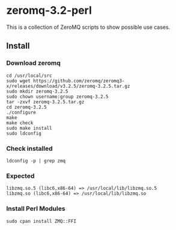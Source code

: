 # zeromq-3.2-perl

This is a collection of ZeroMQ scripts to show possible use cases.

## Install

### Download zeromq

    cd /usr/local/src
    sudo wget https://github.com/zeromq/zeromq3-x/releases/download/v3.2.5/zeromq-3.2.5.tar.gz
    sudo mkdir zeromq-3.2.5
    sudo chown username:group zeromq-3.2.5
    tar -zxvf zeromq-3.2.5.tar.gz
    cd zeromq-3.2.5
    ./configure
    make
    make check
    sudo make install
    sudo ldconfig

### Check installed

    ldconfig -p | grep zmq

### Expected

    libzmq.so.5 (libc6,x86-64) => /usr/local/lib/libzmq.so.5
    libzmq.so (libc6,x86-64) => /usr/local/lib/libzmq.so

### Install Perl Modules

    sudo cpan install ZMQ::FFI
